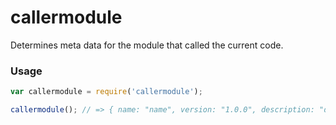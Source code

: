 # callermodule

Determines meta data for the module that called the current code.

### Usage

```javascript
var callermodule = require('callermodule');

callermodule(); // => { name: "name", version: "1.0.0", description: "description", repository: "repository url" }
```
